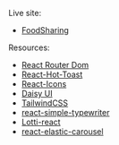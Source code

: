 


Live site:

- [FoodSharing](https://assignment11-client-site-4d4ce.web.app/)

Resources:

- [React Router Dom](https://reactrouter.com/en/main)
- [React-Hot-Toast](https://react-hot-toast.com/)
- [React-Icons](https://react-icons.github.io/react-icons/)
- [Daisy UI](https://daisyui.com/)
- [TailwindCSS](https://tailwindcss.com/)
- [react-simple-typewriter](https://www.npmjs.com/package/react-simple-typewriter)
- [Lotti-react](https://lottiefiles.com/free-animations/react)
- [react-elastic-carousel](https://www.npmjs.com/package/react-elastic-carousel)